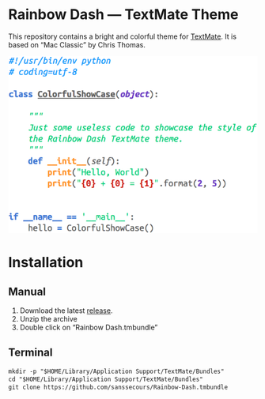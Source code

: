 # Rainbow Dash — TextMate Theme

This repository contains a bright and colorful theme for [TextMate](https://github.com/textmate/textmate). It is based on “Mac Classic” by Chris Thomas.

![Preview image for the Rainbow Dash TextMate theme](Documentation/Preview.png)

# Installation

## Manual

1. Download the latest [release][].
2. Unzip the archive
3. Double click on “Rainbow Dash.tmbundle”

[release]: http://github.com/sanssecours/Rainbow-Dash.tmbundle/releases

## Terminal

```shell
mkdir -p "$HOME/Library/Application Support/TextMate/Bundles"
cd "$HOME/Library/Application Support/TextMate/Bundles"
git clone https://github.com/sanssecours/Rainbow-Dash.tmbundle
```
